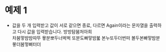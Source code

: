 # 예제 1
* 값을 두 개 입력받고 값이 서로 같으면 종료, 다르면 Again이라는 문자열을 출력하고 다시 값을 입력받습니다.
방방턈붐처아희<br>
차붐멓밤밤따뚜
묳분뽀두너벅벅
또분도빠맣밤붋
본누또두더번떠
볼두본빠맣밤분
뫃더봄멓뻐터더
